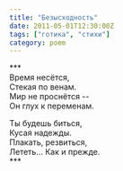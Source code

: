 ```yaml
---
title: "Безысходность"
date: 2011-05-01T12:30:00Z
tags: ["готика", "стихи"]
category: poem
---
```


\*\*\*  
Время несётся,  
Стекая по венам.  
Мир не проснётся --  
Он глух к переменам.

Ты будешь биться,  
Кусая надежды.  
Плакать, резвиться,  
Лететь... Как и прежде.  
\*\*\*


